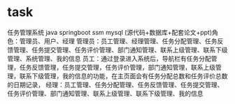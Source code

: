 # task
任务管理系统  java springboot ssm mysql (源代码+数据库+配套论文+ppt)角色：管理员、用户、经理  管理员：员工管理、经理管理、任务分配管理、任务反馈管理、任务提交管理、任务评价管理、部门通知管理、联系上级管理、联系下级管理、系统管理、我的信息  员工：通过登录进入系统后，导航栏有任务分配管理，任务反馈管理，任务提交管理，任务评价管理，部门通知管理，联系上级管理，联系下级管理，我的信息的功能，在主页面会有任务分配总数和任务评价总数的日期记录，  经理：员工管理、任务分配管理、任务反馈管理、任务提交管理、任务评价管理、部门通知管理、联系上级管理、联系下级管理、我的信息
